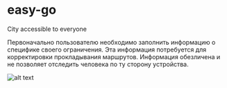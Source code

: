 # easy-go
City accessible to everyone

Первоначально пользователю необходимо заполнить информацию о специфике своего ограничения. Эта информация потребуется для корректировки прокладывания маршрутов. Информация обезличена и не позволяет отследить человека по ту сторону устройства.

![alt text](https://imgur.com/a/WOnCATO)
